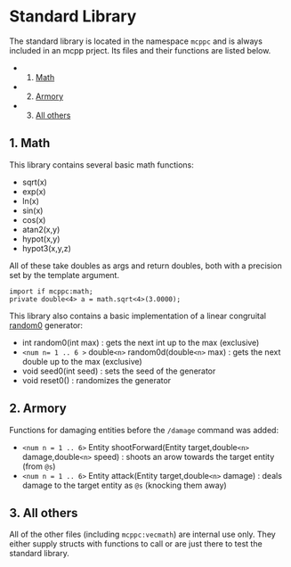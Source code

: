 # Standard Library
The standard library is located in the namespace `mcppc` and is always included in an mcpp prject. Its files and their functions are listed below.
<!-- vscode-markdown-toc -->
* 1. [Math](#Math)
* 2. [Armory](#Armory)
* 3. [All others](#Allothers)

<!-- vscode-markdown-toc-config
	numbering=true
	autoSave=true
	/vscode-markdown-toc-config -->
<!-- /vscode-markdown-toc -->


##  1. <a name='Math'></a>Math
This library contains several basic math functions:
 - sqrt(x)
 - exp(x)
 - ln(x)
 - sin(x)
 - cos(x)
 - atan2(x,y)
 - hypot(x,y)
 - hypot3(x,y,z)

All of these take doubles as args and return doubles, both with a precision set by the template argument.
```mcpp
import if mcppc:math;
private double<4> a = math.sqrt<4>(3.0000);
```
This library also contains a basic implementation of a linear congruital [random0](https://en.wikipedia.org/wiki/Linear_congruential_generator#Parameters_in_common_use) generator:
 - int random0(int max) : gets the next int up to the max (exclusive)
 - `<num n= 1 .. 6 >` double`<n>` random0d(double`<n>` max) : gets the next double up to the max (exclusive)
 - void seed0(int seed) : sets the seed of the generator
 - void reset0() : randomizes the generator

<!--might be internal only-->
##  2. <a name='Armory'></a>Armory
Functions for damaging entities before the `/damage` command was added:
 - `<num n = 1 .. 6>` Entity shootForward(Entity target,double`<n>` damage,double`<n>` speed) : shoots an arow towards the target entity (from `@s`)
 - `<num n = 1 .. 6>` Entity attack(Entity target,double`<n>` damage) : deals damage to the target entity as `@s` (knocking them away)

##  3. <a name='Allothers'></a>All others
All of the other files (including `mcppc:vecmath`) are internal use only. They either supply structs with functions to call or are just there to test the standard library.


